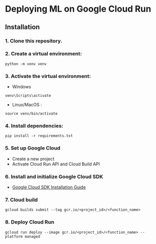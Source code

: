 # Deploying ML on Google Cloud Run

## Installation

### 1. Clone this repository.

### 2. Create a virtual environment:
   ```
   python -m venv venv
   ```

### 3. Activate the virtual environment:
   - Windows
   ```
   venv\Scripts\activate
   ```
   - Linux/MacOS :
   ```
   source venv/bin/activate
   ```

### 4. Install dependencies:
  ```
  pip install -r requirements.txt
  ```

### 5. Set up Google Cloud 
- Create a new project
- Activate Cloud Run API and Cloud Build API

### 6. Install and initialize Google Cloud SDK
- [Google Cloud SDK Installation Guide](https://cloud.google.com/sdk/docs/install)

### 7. Cloud build
```
gcloud builds submit --tag gcr.io/<project_id>/<function_name>
```

### 8. Deploy Cloud Run
```
gcloud run deploy --image gcr.io/<project_id>/<function_name> --platform managed
```
